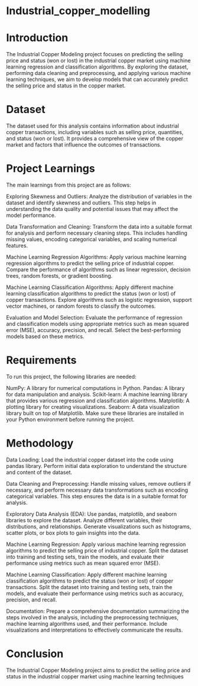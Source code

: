 # Industrial_copper_modelling

# Introduction
The Industrial Copper Modeling project focuses on predicting the selling price and status (won or lost) in the industrial copper market using machine learning regression and classification algorithms. By exploring the dataset, performing data cleaning and preprocessing, and applying various machine learning techniques, we aim to develop models that can accurately predict the selling price and status in the copper market.

# Dataset
The dataset used for this analysis contains information about industrial copper transactions, including variables such as selling price, quantities, and status (won or lost). It provides a comprehensive view of the copper market and factors that influence the outcomes of transactions.

# Project Learnings
The main learnings from this project are as follows:

Exploring Skewness and Outliers: Analyze the distribution of variables in the dataset and identify skewness and outliers. This step helps in understanding the data quality and potential issues that may affect the model performance.

Data Transformation and Cleaning: Transform the data into a suitable format for analysis and perform necessary cleaning steps. This includes handling missing values, encoding categorical variables, and scaling numerical features.

Machine Learning Regression Algorithms: Apply various machine learning regression algorithms to predict the selling price of industrial copper. Compare the performance of algorithms such as linear regression, decision trees, random forests, or gradient boosting.

Machine Learning Classification Algorithms: Apply different machine learning classification algorithms to predict the status (won or lost) of copper transactions. Explore algorithms such as logistic regression, support vector machines, or random forests to classify the outcomes.

Evaluation and Model Selection: Evaluate the performance of regression and classification models using appropriate metrics such as mean squared error (MSE), accuracy, precision, and recall. Select the best-performing models based on these metrics.

# Requirements
To run this project, the following libraries are needed:

NumPy: A library for numerical computations in Python.
Pandas: A library for data manipulation and analysis.
Scikit-learn: A machine learning library that provides various regression and classification algorithms.
Matplotlib: A plotting library for creating visualizations.
Seaborn: A data visualization library built on top of Matplotlib.
Make sure these libraries are installed in your Python environment before running the project.

# Methodology
Data Loading: Load the industrial copper dataset into the code using pandas library. Perform initial data exploration to understand the structure and content of the dataset.

Data Cleaning and Preprocessing: Handle missing values, remove outliers if necessary, and perform necessary data transformations such as encoding categorical variables. This step ensures the data is in a suitable format for analysis.

Exploratory Data Analysis (EDA): Use pandas, matplotlib, and seaborn libraries to explore the dataset. Analyze different variables, their distributions, and relationships. Generate visualizations such as histograms, scatter plots, or box plots to gain insights into the data.

Machine Learning Regression: Apply various machine learning regression algorithms to predict the selling price of industrial copper. Split the dataset into training and testing sets, train the models, and evaluate their performance using metrics such as mean squared error (MSE).

Machine Learning Classification: Apply different machine learning classification algorithms to predict the status (won or lost) of copper transactions. Split the dataset into training and testing sets, train the models, and evaluate their performance using metrics such as accuracy, precision, and recall.

Documentation: Prepare a comprehensive documentation summarizing the steps involved in the analysis, including the preprocessing techniques, machine learning algorithms used, and their performance. Include visualizations and interpretations to effectively communicate the results.

# Conclusion
The Industrial Copper Modeling project aims to predict the selling price and status in the industrial copper market using machine learning techniques
